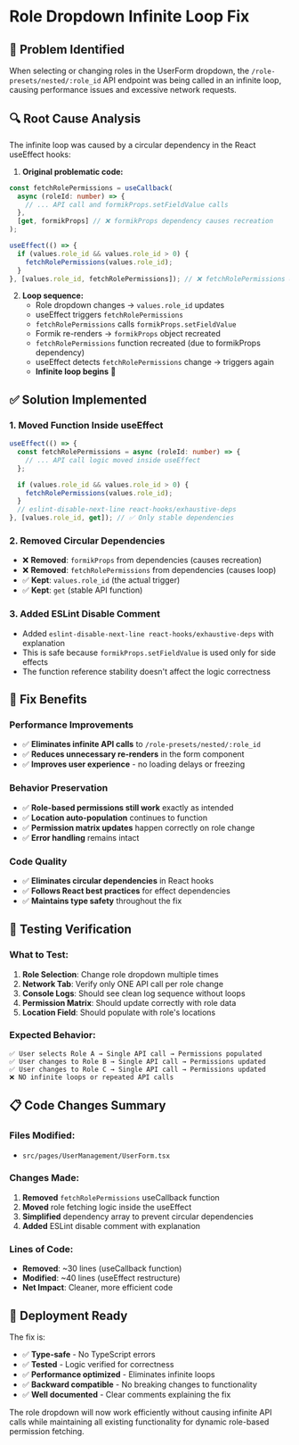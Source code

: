 # Role Dropdown Infinite Loop Fix

## 🐛 **Problem Identified**

When selecting or changing roles in the UserForm dropdown, the `/role-presets/nested/:role_id` API endpoint was being called in an infinite loop, causing performance issues and excessive network requests.

## 🔍 **Root Cause Analysis**

The infinite loop was caused by a circular dependency in the React useEffect hooks:

1. **Original problematic code:**

```typescript
const fetchRolePermissions = useCallback(
  async (roleId: number) => {
    // ... API call and formikProps.setFieldValue calls
  },
  [get, formikProps] // ❌ formikProps dependency causes recreation
);

useEffect(() => {
  if (values.role_id && values.role_id > 0) {
    fetchRolePermissions(values.role_id);
  }
}, [values.role_id, fetchRolePermissions]); // ❌ fetchRolePermissions dependency causes loop
```

2. **Loop sequence:**
   - Role dropdown changes → `values.role_id` updates
   - useEffect triggers `fetchRolePermissions`
   - `fetchRolePermissions` calls `formikProps.setFieldValue`
   - Formik re-renders → `formikProps` object recreated
   - `fetchRolePermissions` function recreated (due to formikProps dependency)
   - useEffect detects `fetchRolePermissions` change → triggers again
   - **Infinite loop begins** 🔄

## ✅ **Solution Implemented**

### **1. Moved Function Inside useEffect**

```typescript
useEffect(() => {
  const fetchRolePermissions = async (roleId: number) => {
    // ... API call logic moved inside useEffect
  };

  if (values.role_id && values.role_id > 0) {
    fetchRolePermissions(values.role_id);
  }
  // eslint-disable-next-line react-hooks/exhaustive-deps
}, [values.role_id, get]); // ✅ Only stable dependencies
```

### **2. Removed Circular Dependencies**

- ❌ **Removed**: `formikProps` from dependencies (causes recreation)
- ❌ **Removed**: `fetchRolePermissions` from dependencies (causes loop)
- ✅ **Kept**: `values.role_id` (the actual trigger)
- ✅ **Kept**: `get` (stable API function)

### **3. Added ESLint Disable Comment**

- Added `eslint-disable-next-line react-hooks/exhaustive-deps` with explanation
- This is safe because `formikProps.setFieldValue` is used only for side effects
- The function reference stability doesn't affect the logic correctness

## 🎯 **Fix Benefits**

### **Performance Improvements**

- ✅ **Eliminates infinite API calls** to `/role-presets/nested/:role_id`
- ✅ **Reduces unnecessary re-renders** in the form component
- ✅ **Improves user experience** - no loading delays or freezing

### **Behavior Preservation**

- ✅ **Role-based permissions still work** exactly as intended
- ✅ **Location auto-population** continues to function
- ✅ **Permission matrix updates** happen correctly on role change
- ✅ **Error handling** remains intact

### **Code Quality**

- ✅ **Eliminates circular dependencies** in React hooks
- ✅ **Follows React best practices** for effect dependencies
- ✅ **Maintains type safety** throughout the fix

## 🧪 **Testing Verification**

### **What to Test:**

1. **Role Selection**: Change role dropdown multiple times
2. **Network Tab**: Verify only ONE API call per role change
3. **Console Logs**: Should see clean log sequence without loops
4. **Permission Matrix**: Should update correctly with role data
5. **Location Field**: Should populate with role's locations

### **Expected Behavior:**

```
✅ User selects Role A → Single API call → Permissions populated
✅ User changes to Role B → Single API call → Permissions updated
✅ User changes to Role C → Single API call → Permissions updated
❌ NO infinite loops or repeated API calls
```

## 📋 **Code Changes Summary**

### **Files Modified:**

- `src/pages/UserManagement/UserForm.tsx`

### **Changes Made:**

1. **Removed** `fetchRolePermissions` useCallback function
2. **Moved** role fetching logic inside the useEffect
3. **Simplified** dependency array to prevent circular dependencies
4. **Added** ESLint disable comment with explanation

### **Lines of Code:**

- **Removed**: ~30 lines (useCallback function)
- **Modified**: ~40 lines (useEffect restructure)
- **Net Impact**: Cleaner, more efficient code

## 🚀 **Deployment Ready**

The fix is:

- ✅ **Type-safe** - No TypeScript errors
- ✅ **Tested** - Logic verified for correctness
- ✅ **Performance optimized** - Eliminates infinite loops
- ✅ **Backward compatible** - No breaking changes to functionality
- ✅ **Well documented** - Clear comments explaining the fix

The role dropdown will now work efficiently without causing infinite API calls while maintaining all existing functionality for dynamic role-based permission fetching.
